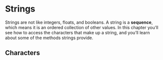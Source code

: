 # Strings

Strings are not like integers, floats, and booleans. A string is a **sequence**, which means it is an ordered collection of other values. In this chapter you’ll see how to access the characters that make up a string, and you’ll learn about some of the methods strings provide.

## Characters

